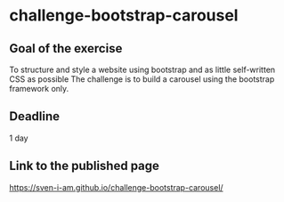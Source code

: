 # challenge-bootstrap-carousel

## Goal of the exercise
To structure and style a website using bootstrap and as little self-written CSS as possible
The challenge is to build a carousel using the bootstrap framework only.

## Deadline
1 day

## Link to the published page
https://sven-i-am.github.io/challenge-bootstrap-carousel/